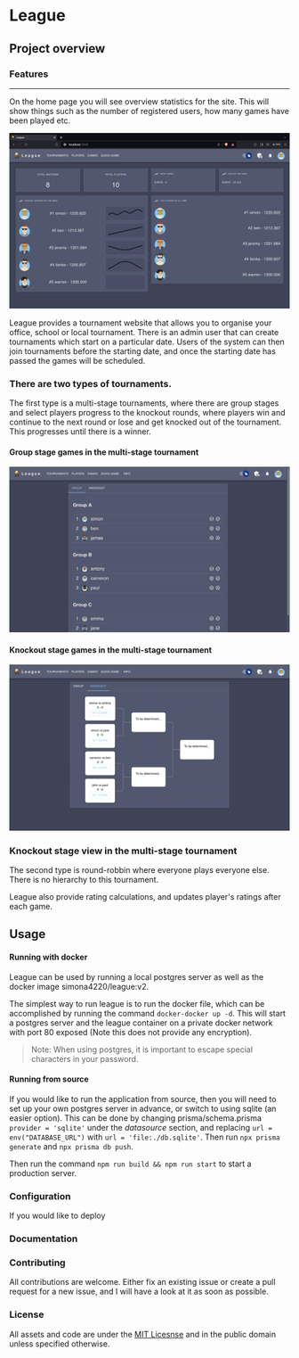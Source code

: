 # League

## Project overview

### Features

---

On the home page you will see overview statistics for the site. This will show things such as the number of registered users, how many games have been played etc.

![](./images/home%20page.png)

League provides a tournament website that allows you to organise your office, school or local tournament. There is an admin user that can create tournaments which start on a particular date. Users of the system can then join tournaments before the starting date, and once the starting date has passed the games will be scheduled.

### There are two types of tournaments.

The first type is a multi-stage tournaments, where there are group stages and select players progress to the knockout rounds, where players win and continue to the next round or lose and get knocked out of the tournament. This progresses until there is a winner.

#### Group stage games in the multi-stage tournament

![](./images/group-stage-view.png)

#### Knockout stage games in the multi-stage tournament

![](./images/knockout-stage-view.png)

### Knockout stage view in the multi-stage tournament

The second type is round-robbin where everyone plays everyone else. There is no hierarchy to this tournament.

League also provide rating calculations, and updates player's ratings after each game.

## Usage

#### Running with docker

League can be used by running a local postgres server as well as the docker image simona4220/league:v2.

The simplest way to run league is to run the docker file, which can be accomplished by running the command `docker-docker up -d`. This will start a postgres server and the league container on a private docker network with port 80 exposed (Note this does not provide any encryption).

> Note: When using postgres, it is important to escape special characters in your password.

#### Running from source

If you would like to run the application from source, then you will need to set up your own postgres server in advance, or switch to using sqlite (an easier option). This can be done by changing prisma/schema.prisma `provider = 'sqlite'` under the _datasource_ section, and replacing `url = env("DATABASE_URL")` with `url = 'file:./db.sqlite'`. Then run `npx prisma generate` and `npx prisma db push`.

Then run the command `npm run build && npm run start` to start a production server.

### Configuration

If you would like to deploy

### Documentation

### Contributing

All contributions are welcome. Either fix an existing issue or create a pull request for a new issue, and I will have a look at it as soon as possible.

### License

All assets and code are under the [MIT Licesnse](https://opensource.org/license/mit/) and in the public domain unless specified otherwise.
